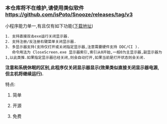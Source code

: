 ### 本仓库将不在维护,请使用类似软件 https://github.com/isPoto/Snooze/releases/tag/v3


小程序能力单一,有且仅有如下功能([下载地址](https://github.com/pedoc/CloseScreen/releases/))

```
1. 支持直接双击exe运行关闭显示器.
2. 支持注册/反注册右键菜单关闭显示器.
3. 多显示器支持(支持仅打开或关闭指定显示器,注意需要硬件支持 DDC/CI ).
   命令用法为 CloseScreen.exe 显示器索引,索引从0开始,一般0为主显示器,副显示器为1,以此类推.如果指定显示器已经关闭,则会自动打开,如果当前是打开状态则会关闭.
```

**注意和系统休眠的区别,此程序仅关闭显示器显示(效果类似直接关闭显示器电源,但主机将继续运行).**

特点:

1. 简单

2. 开源

3. 免费
